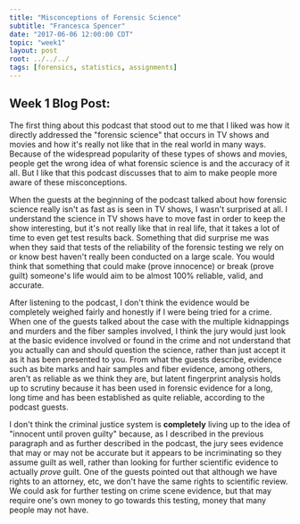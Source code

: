```yaml
---
title: "Misconceptions of Forensic Science"
subtitle: "Francesca Spencer"
date: "2017-06-06 12:00:00 CDT"
topic: "week1"
layout: post
root: ../../../
tags: [forensics, statistics, assignments]
---
```

 
## Week 1 Blog Post:

The first thing about this podcast that stood out to me that I liked was how it directly addressed the "forensic science" that occurs in TV shows and movies and how it's really not like that in the real world in many ways. Because of the widespread popularity of these types of shows and movies, people get the wrong idea of what forensic science is and the accuracy of it all. But I like that this podcast discusses that to aim to make people more aware of these misconceptions.

When the guests at the beginning of the podcast talked about how forensic science really isn't as fast as is seen in TV shows, I wasn't surprised at all. I understand the science in TV shows have to move fast in order to keep the show interesting, but it's not really like that in real life, that it takes a lot of time to even get test results back. Something that did surprise me was when they said that tests of the reliability of the forensic testing we rely on or know best haven't really been conducted on a large scale. You would think that something that could make (prove innocence) or break (prove guilt) someone's life would aim to be almost 100% reliable, valid, and accurate.

After listening to the podcast, I don't think the evidence would be completely weighed fairly and honestly if I were being tried for a crime. When one of the guests talked about the case with the multiple kidnappings and murders and the fiber samples involved, I think the jury would just look at the basic evidence involved or found in the crime and not understand that you actually can and should question the science, rather than just accept it as it has been presented to you. From what the guests describe, evidence such as bite marks and hair samples and fiber evidence, among others, aren't as reliable as we think they are, but latent fingerprint analysis holds up to scrutiny because it has been used in forensic evidence for a long, long time and has been established as quite reliable, according to the podcast guests.

I don't think the criminal justice system is **completely** living up to the idea of "innocent until proven guilty" because, as I described in the previous paragraph and as further described in the podcast, the jury sees evidence that may or may not be accurate but it appears to be incriminating so they assume guilt as well, rather than looking for further scientific evidence to actually *prove* guilt. One of the guests pointed out that although we have rights to an attorney, etc, we don't have the same rights to scientific review. We could ask for further testing on crime scene evidence, but that may require one's own money to go towards this testing, money that many people may not have.
